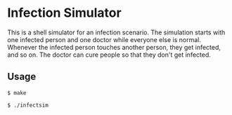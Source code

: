 # Infection Simulator
This is a shell simulator for an infection scenario. The simulation starts with one infected person and one doctor while everyone else is normal. Whenever the infected person touches another person, they get infected, and so on. The doctor can cure people so that they don't get infected.

## Usage
```
$ make

$ ./infectsim
```
